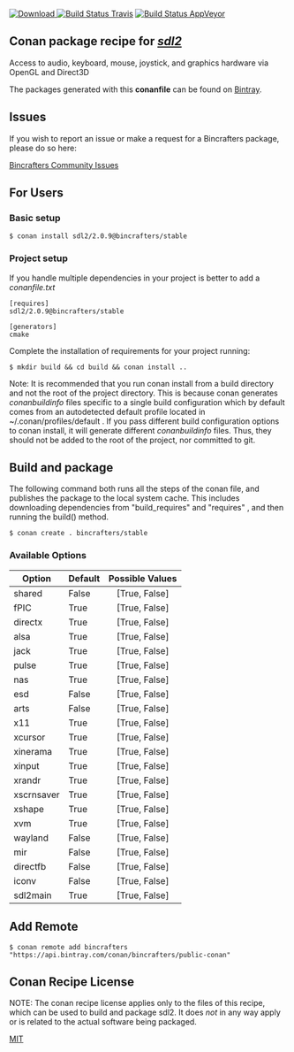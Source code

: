 [![Download](https://api.bintray.com/packages/bincrafters/public-conan/sdl2%3Abincrafters/images/download.svg) ](https://bintray.com/bincrafters/public-conan/sdl2%3Abincrafters/_latestVersion)
[![Build Status Travis](https://travis-ci.org/bincrafters/conan-sdl2.svg?branch=stable%2F2.0.9)](https://travis-ci.org/bincrafters/conan-sdl2)
[![Build Status AppVeyor](https://ci.appveyor.com/api/projects/status/github/bincrafters/conan-sdl2?branch=stable%2F2.0.9&svg=true)](https://ci.appveyor.com/project/bincrafters/conan-sdl2)

## Conan package recipe for [*sdl2*](https://www.libsdl.org)

Access to audio, keyboard, mouse, joystick, and graphics hardware via OpenGL and Direct3D

The packages generated with this **conanfile** can be found on [Bintray](https://bintray.com/bincrafters/public-conan/sdl2%3Abincrafters).


## Issues

If you wish to report an issue or make a request for a Bincrafters package, please do so here:

[Bincrafters Community Issues](https://github.com/bincrafters/community/issues)


## For Users

### Basic setup

    $ conan install sdl2/2.0.9@bincrafters/stable

### Project setup

If you handle multiple dependencies in your project is better to add a *conanfile.txt*

    [requires]
    sdl2/2.0.9@bincrafters/stable

    [generators]
    cmake

Complete the installation of requirements for your project running:

    $ mkdir build && cd build && conan install ..

Note: It is recommended that you run conan install from a build directory and not the root of the project directory.  This is because conan generates *conanbuildinfo* files specific to a single build configuration which by default comes from an autodetected default profile located in ~/.conan/profiles/default .  If you pass different build configuration options to conan install, it will generate different *conanbuildinfo* files.  Thus, they should not be added to the root of the project, nor committed to git.


## Build and package

The following command both runs all the steps of the conan file, and publishes the package to the local system cache.  This includes downloading dependencies from "build_requires" and "requires" , and then running the build() method.

    $ conan create . bincrafters/stable


### Available Options
| Option        | Default | Possible Values  |
| ------------- |:----------------- |:------------:|
| shared      | False |  [True, False] |
| fPIC      | True |  [True, False] |
| directx      | True |  [True, False] |
| alsa      | True |  [True, False] |
| jack      | True |  [True, False] |
| pulse      | True |  [True, False] |
| nas      | True |  [True, False] |
| esd      | False |  [True, False] |
| arts      | False |  [True, False] |
| x11      | True |  [True, False] |
| xcursor      | True |  [True, False] |
| xinerama      | True |  [True, False] |
| xinput      | True |  [True, False] |
| xrandr      | True |  [True, False] |
| xscrnsaver      | True |  [True, False] |
| xshape      | True |  [True, False] |
| xvm      | True |  [True, False] |
| wayland      | False |  [True, False] |
| mir      | False |  [True, False] |
| directfb      | False |  [True, False] |
| iconv      | False |  [True, False] |
| sdl2main      | True |  [True, False] |


## Add Remote

    $ conan remote add bincrafters "https://api.bintray.com/conan/bincrafters/public-conan"


## Conan Recipe License

NOTE: The conan recipe license applies only to the files of this recipe, which can be used to build and package sdl2.
It does *not* in any way apply or is related to the actual software being packaged.

[MIT](https://github.com/bincrafters/conan-sdl2/blob/stable/2.0.9/LICENSE.md)
